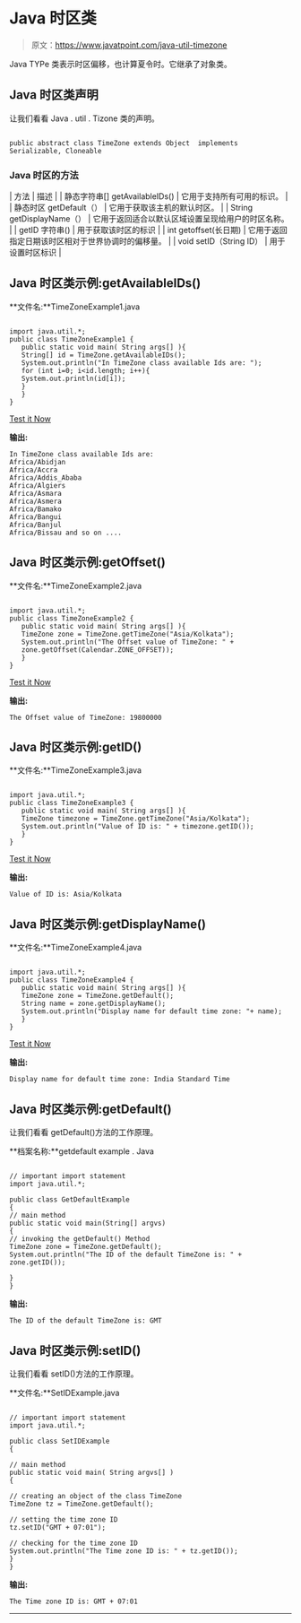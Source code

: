# Java 时区类

> 原文：<https://www.javatpoint.com/java-util-timezone>

Java TYPe 类表示时区偏移，也计算夏令时。它继承了对象类。

## Java 时区类声明

让我们看看 Java . util . Tizone 类的声明。

```

public abstract class TimeZone extends Object  implements Serializable, Cloneable

```

### Java 时区的方法

| 方法 | 描述 |
| 静态字符串[] getAvailableIDs() | 它用于支持所有可用的标识。 |
| 静态时区 getDefault（） | 它用于获取该主机的默认时区。 |
| String getDisplayName（） | 它用于返回适合以默认区域设置呈现给用户的时区名称。 |
| getID 字符串() | 用于获取该时区的标识 |
| int getoffset(长日期) | 它用于返回指定日期该时区相对于世界协调时的偏移量。 |
| void setID（String ID） | 用于设置时区标识 |

## Java 时区类示例:getAvailableIDs()

**文件名:**TimeZoneExample1.java

```

import java.util.*;
public class TimeZoneExample1 {
   public static void main( String args[] ){       
   String[] id = TimeZone.getAvailableIDs();      
   System.out.println("In TimeZone class available Ids are: ");
   for (int i=0; i<id.length; i++){
   System.out.println(id[i]);
   } 
   }    
}

```

[Test it Now](https://compiler.javatpoint.com/opr/test.jsp?filename=TimeZoneExample1)

**输出:**

```
In TimeZone class available Ids are: 
Africa/Abidjan
Africa/Accra
Africa/Addis_Ababa
Africa/Algiers
Africa/Asmara
Africa/Asmera
Africa/Bamako
Africa/Bangui
Africa/Banjul
Africa/Bissau and so on ....

```

## Java 时区类示例:getOffset()

**文件名:**TimeZoneExample2.java

```

import java.util.*;
public class TimeZoneExample2 {
   public static void main( String args[] ){    
   TimeZone zone = TimeZone.getTimeZone("Asia/Kolkata"); 
   System.out.println("The Offset value of TimeZone: " + 
   zone.getOffset(Calendar.ZONE_OFFSET));
   }    
}

```

[Test it Now](https://compiler.javatpoint.com/opr/test.jsp?filename=TimeZoneExample2)

**输出:**

```
The Offset value of TimeZone: 19800000

```

## Java 时区类示例:getID()

**文件名:**TimeZoneExample3.java

```

import java.util.*;
public class TimeZoneExample3 {
   public static void main( String args[] ){
   TimeZone timezone = TimeZone.getTimeZone("Asia/Kolkata");     
   System.out.println("Value of ID is: " + timezone.getID());
   }    
}

```

[Test it Now](https://compiler.javatpoint.com/opr/test.jsp?filename=TimeZoneExample3)

**输出:**

```
Value of ID is: Asia/Kolkata

```

## Java 时区类示例:getDisplayName()

**文件名:**TimeZoneExample4.java

```

import java.util.*;
public class TimeZoneExample4 {
   public static void main( String args[] ){
   TimeZone zone = TimeZone.getDefault();
   String name = zone.getDisplayName();       
   System.out.println("Display name for default time zone: "+ name);
   }    
}

```

[Test it Now](https://compiler.javatpoint.com/opr/test.jsp?filename=TimeZoneExample4)

**输出:**

```
Display name for default time zone: India Standard Time

```

## Java 时区类示例:getDefault()

让我们看看 getDefault()方法的工作原理。

**档案名称:**getdefault example . Java

```

// important import statement
import java.util.*;

public class GetDefaultExample
{
// main method
public static void main(String[] argvs)
{
// invoking the getDefault() Method
TimeZone zone = TimeZone.getDefault();   
System.out.println("The ID of the default TimeZone is: " + zone.getID());  

}
}

```

**输出:**

```
The ID of the default TimeZone is: GMT

```

## Java 时区类示例:setID()

让我们看看 setID()方法的工作原理。

**文件名:**SetIDExample.java

```

// important import statement
import java.util.*;

public class SetIDExample 
{

// main method
public static void main( String argvs[] ) 
{

// creating an object of the class TimeZone 
TimeZone tz = TimeZone.getDefault();

// setting the time zone ID
tz.setID("GMT + 07:01");

// checking for the time zone ID
System.out.println("The Time zone ID is: " + tz.getID());
}    
}

```

**输出:**

```
The Time zone ID is: GMT + 07:01

```

* * *